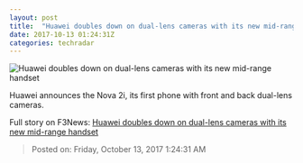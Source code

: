 ```yaml
---
layout: post
title:  "Huawei doubles down on dual-lens cameras with its new mid-range handset"
date: 2017-10-13 01:24:31Z
categories: techradar
---
```


![Huawei doubles down on dual-lens cameras with its new mid-range handset](http://cdn.mos.cms.futurecdn.net/XLx5u9jJcjMNxuUJ2LLv4i-1200-80.jpg)

Huawei announces the Nova 2i, its first phone with front and back dual-lens cameras.


Full story on F3News: [Huawei doubles down on dual-lens cameras with its new mid-range handset](http://www.f3nws.com/n/tMafSC)

> Posted on: Friday, October 13, 2017 1:24:31 AM
